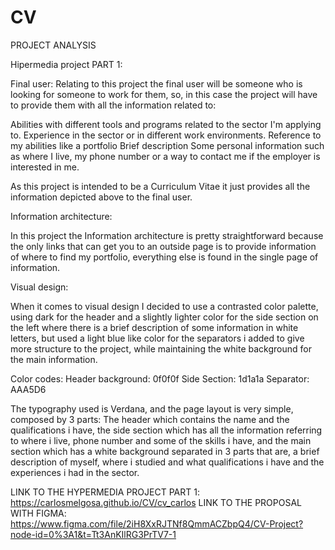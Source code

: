 # CV
PROJECT ANALYSIS

Hipermedia project PART 1:

Final user:
Relating to this project the final user will be someone who is looking for someone to work for them, so, in this case the project will have to provide them with all the information related to:

Abilities with different tools and programs related to the sector I'm applying to.
Experience in the sector or in different work environments.
Reference to my abilities like a portfolio
Brief description
Some personal information such as where I live, my phone number or a way to contact me if the employer is interested in me.

As this project is intended to be a Curriculum Vitae it just provides all the information depicted above to the final user. 

Information architecture:

In this project the Information architecture is pretty straightforward because the only links that can get you to an outside page is to provide information of where to find my portfolio, everything else is found in the single page of information.

Visual design:

When it comes to visual design I decided to use a contrasted color palette, using dark for the header and a slightly lighter color for the side section on the left where there is a brief description of some information in white letters, but used a light blue like color for the separators i added to give more structure to the project, while maintaining the white background for the main information.

Color codes:
Header background: 0f0f0f
Side Section: 1d1a1a
Separator: AAA5D6

The typography used is Verdana, and the page layout is very simple, composed by 3 parts:
The header which contains the name and the qualifications i have, the side section which has all the information referring to where i live, phone number and some of the skills i have, and the main section which has a white background separated in 3 parts that are, a brief description of myself, where i studied and what qualifications i have and the experiences i had in the sector.

LINK TO THE HYPERMEDIA PROJECT PART 1: https://carlosmelgosa.github.io/CV/cv_carlos
LINK TO THE PROPOSAL WITH FIGMA: https://www.figma.com/file/2iH8XxRJTNf8QmmACZbpQ4/CV-Project?node-id=0%3A1&t=Tt3AnKIlRG3PrTV7-1

